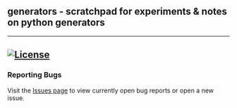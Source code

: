 ## generators - scratchpad for experiments & notes on python generators



---
[![License](https://img.shields.io/badge/license-MIT-green)](https://github.com/kevinbowen777/flaskblog/blob/master/LICENSE)
---
### Reporting Bugs                                                              
                                                                                 
   Visit the [Issues page](https://github.com/kevinbowen777/flaskblog/issues)
      to view currently open bug reports or open a new issue.
